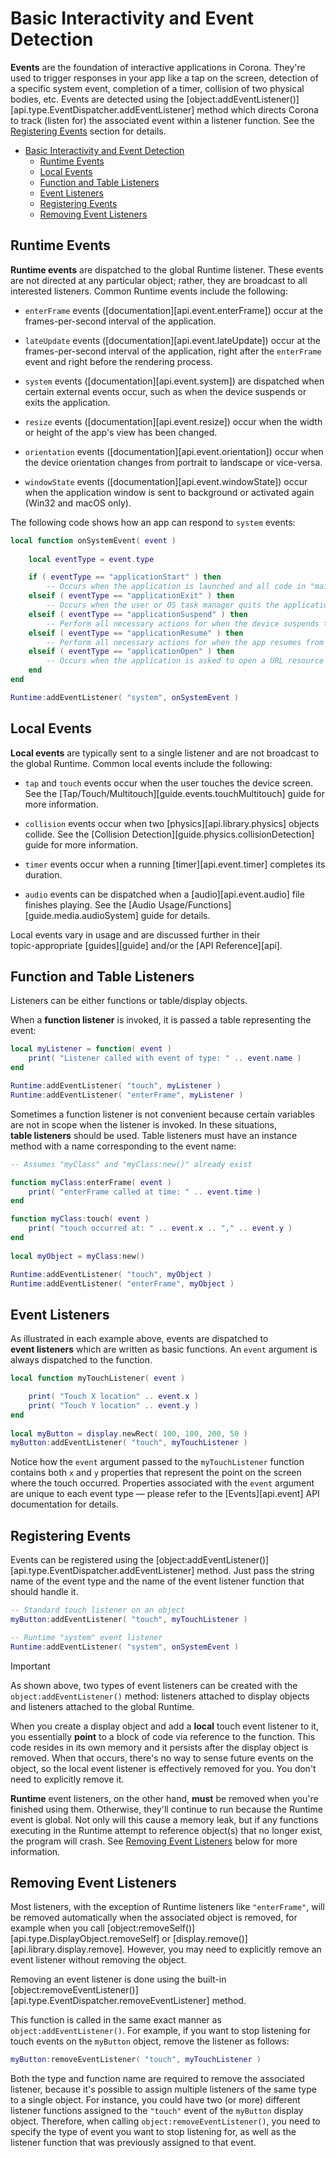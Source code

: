 # Basic Interactivity and Event Detection

__Events__ are the foundation of interactive applications in Corona. They're used to trigger responses in your app like a tap on the screen, detection of a specific system event, completion of a timer, collision of two physical bodies, etc. Events are detected using the [object:addEventListener()][api.type.EventDispatcher.addEventListener] method which directs Corona to track (listen&nbsp;for) the associated event within a listener function. See the [Registering&nbsp;Events](#registerevents) section for details.

<div class="guides-toc">

- [Basic Interactivity and Event Detection](#basic-interactivity-and-event-detection)
	- [Runtime Events](#runtime-events)
	- [Local Events](#local-events)
	- [Function and Table Listeners](#function-and-table-listeners)
	- [Event Listeners](#event-listeners)
	- [Registering Events](#registering-events)
	- [Removing Event Listeners](#removing-event-listeners)

</div>


<a id="runtime"></a>

## Runtime Events

__Runtime events__ are dispatched to the global Runtime listener. These events are not directed at any particular object; rather, they are broadcast to all interested listeners. Common Runtime events include the following:

* `enterFrame` events \([documentation][api.event.enterFrame]\) occur at the <nobr>frames-per-second</nobr> interval of the application.

* `lateUpdate` events \([documentation][api.event.lateUpdate]\) occur at the <nobr>frames-per-second</nobr> interval of the application, right after the `enterFrame` event and right before the rendering process.

* `system` events \([documentation][api.event.system]\) are dispatched when certain external events occur, such as when the device suspends or exits the application.

* `resize` events \([documentation][api.event.resize]\)	occur when the width or height of the app's view has been changed.

* `orientation` events \([documentation][api.event.orientation]\) occur when the device orientation changes from portrait to landscape or <nobr>vice-versa</nobr>.

* `windowState` events \([documentation][api.event.windowState]\) occur when the application window is sent to background or activated again (Win32 and macOS only).

The following code shows how an app can respond to `system` events:

``````lua
local function onSystemEvent( event )
	
	local eventType = event.type

	if ( eventType == "applicationStart" ) then
		-- Occurs when the application is launched and all code in "main.lua" is executed
	elseif ( eventType == "applicationExit" ) then
		-- Occurs when the user or OS task manager quits the application
	elseif ( eventType == "applicationSuspend" ) then
		-- Perform all necessary actions for when the device suspends the application, i.e. during a phone call
	elseif ( eventType == "applicationResume" ) then
		-- Perform all necessary actions for when the app resumes from a suspended state
	elseif ( eventType == "applicationOpen" ) then
		-- Occurs when the application is asked to open a URL resource (Android and iOS only)
	end
end

Runtime:addEventListener( "system", onSystemEvent )
``````




<a id="local"></a>

## Local Events

__Local events__ are typically sent to a single listener and are not broadcast to the global Runtime. Common local events include the following:

* `tap` and `touch` events occur when the user touches the device screen. See the [Tap/Touch/Multitouch][guide.events.touchMultitouch] guide for more information.

* `collision` events occur when two [physics][api.library.physics] objects collide. See the [Collision Detection][guide.physics.collisionDetection] guide for more information.

* `timer` events occur when a running [timer][api.event.timer] completes its duration.

* `audio` events can be dispatched when a [audio][api.event.audio] file finishes playing. See the [Audio Usage/Functions][guide.media.audioSystem] guide for details.

Local events vary in usage and are discussed further in their <nobr>topic-appropriate</nobr> [guides][guide] and/or the [API Reference][api].




<a id="functionvstable"></a>

## Function and Table Listeners

Listeners can be either functions or table/display objects.

When a __function&nbsp;listener__ is invoked, it is passed a table representing the event:

``````lua
local myListener = function( event )
	print( "Listener called with event of type: " .. event.name )
end

Runtime:addEventListener( "touch", myListener )
Runtime:addEventListener( "enterFrame", myListener )
``````

Sometimes a function listener is not convenient because certain variables are not in scope when the listener is invoked. In these situations, __table&nbsp;listeners__ should be used. Table listeners must have an instance method with a name corresponding to the event name:

``````lua
-- Assumes "myClass" and "myClass:new()" already exist

function myClass:enterFrame( event )
	print( "enterFrame called at time: " .. event.time )
end

function myClass:touch( event )
	print( "touch occurred at: " .. event.x .. "," .. event.y )
end
 
local myObject = myClass:new() 

Runtime:addEventListener( "touch", myObject )
Runtime:addEventListener( "enterFrame", myObject )
``````




<a id="listeners"></a>

## Event Listeners

As illustrated in each example above, events are dispatched to __event&nbsp;listeners__ which are written as basic functions. An `event` argument is always dispatched to the function.

``````lua
local function myTouchListener( event )

	print( "Touch X location" .. event.x )
	print( "Touch Y location" .. event.y )
end
 
local myButton = display.newRect( 100, 100, 200, 50 )
myButton:addEventListener( "touch", myTouchListener )
``````

Notice how the `event` argument passed to the `myTouchListener` function contains both `x` and `y` properties that represent the point on the screen where the touch occurred. Properties associated with the `event` argument are unique to each event type — please refer to the [Events][api.event] API documentation for details.




<a id="registerevents"></a>

## Registering Events

Events can be registered using the [object:addEventListener()][api.type.EventDispatcher.addEventListener] method. Just pass the string name of the event type and the name of the event listener function that should handle it.

``````lua
-- Standard touch listener on an object
myButton:addEventListener( "touch", myTouchListener )

-- Runtime "system" event listener
Runtime:addEventListener( "system", onSystemEvent )
``````

<div class="guide-notebox-imp">
<div class="notebox-title-imp">Important</div>

As shown above, two types of event listeners can be created with the `object:addEventListener()` method: listeners attached to display objects and listeners attached to the global Runtime.

When you create a display object and add a __local__ touch event listener to it, you essentially __point__ to a block of code via reference to the function. This code resides in its own memory and it persists after the display object is removed. When that occurs, there's no way to sense future events on the object, so the local event listener is effectively removed for you. You don't need to explicitly remove it.

__Runtime__ event listeners, on the other hand, __must__ be removed when you're finished using them. Otherwise, they'll continue to run because the Runtime event is global. Not only will this cause a memory leak, but if any functions executing in the Runtime attempt to reference object(s) that no longer exist, the program will crash. See [Removing Event Listeners](#remove) below for more information.

</div>




<a id="remove"></a>

## Removing Event Listeners

Most listeners, with the exception of Runtime listeners like `"enterFrame"`, will be removed automatically when the associated object is removed, for example when you call [object:removeSelf()][api.type.DisplayObject.removeSelf] or [display.remove()][api.library.display.remove]. However, you may need to explicitly remove an event listener without removing the object.

Removing an event listener is done using the <nobr>built-in</nobr> [object:removeEventListener()][api.type.EventDispatcher.removeEventListener] method.

This function is called in the same exact manner as `object:addEventListener()`. For example, if you want to stop listening for touch events on the `myButton` object, remove the listener as follows:

``````lua
myButton:removeEventListener( "touch", myTouchListener )
``````

Both the type and function name are required to remove the associated listener, because it's possible to assign multiple listeners of the same type to a single object. For instance, you could have two (or&nbsp;more) different listener functions assigned to the `"touch"` event of the `myButton` display object. Therefore, when calling `object:removeEventListener()`, you need to specify the type of event you want to stop listening for, as well as the listener function that was previously assigned to that event.
